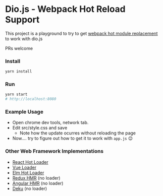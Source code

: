 # Dio.js - Webpack Hot Reload Support

This project is a playground to try to get [webpack hot module replacement](https://webpack.js.org/concepts/hot-module-replacement/) to work with dio.js

PRs welcome

### Install

```bash
yarn install
```

### Run

```bash
yarn start
# http://localhost:8080
```

### Example Usage

  - Open chrome dev tools, network tab.
  - Edit src/style.css and save
    - Note how the update ocurres without reloading the page
  - Now.... try to figure out how to get it to work with `app.js` :wink:

### Other Web Framework Implementations

  - [React Hot Loader](https://github.com/gaearon/react-hot-loader)
  - [Vue Loader](https://github.com/vuejs/vue-loader)
  - [Elm Hot Loader](https://github.com/fluxxu/elm-hot-loader)
  - [Redux HMR](https://survivejs.com/webpack/appendices/hmr-with-react/#configuring-hmr-with-redux) (no loader)
  - [Angular HMR](https://github.com/AngularClass/angular-hmr) (no loader)
  - [Deku](https://github.com/anthonyshort/deku/blob/master/docs/advanced/hmr.md) (no loader)
